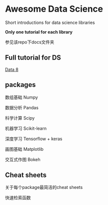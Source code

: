 # Awesome Data Science
Short introductions for data science libraries

**Only one tutorial for each library**

参见该repo下docs文件夹

## Full tutorial for DS

[Data 8](http://data8.org/fa18/)



## packages

数组基础 Numpy

数据分析 Pandas

科学计算 Scipy

机器学习 Scikit-learn

深度学习 Tensorflow + keras

画图基础 Matplotlib

交互式作图 Bokeh



## Cheat sheets

关于每个package最简洁的cheat sheets

快速检索函数